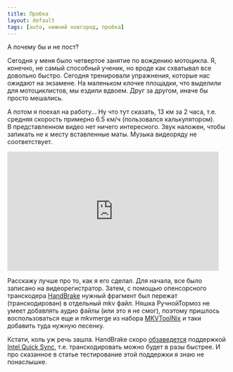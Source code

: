 ```yaml
---
title: Пробка
layout: default
tags: [auto, нижний новгород, пробка]
---
```


А почему бы и не пост?  

Сегодня у меня было четвертое занятие по вождению мотоцикла. Я, конечно, не самый способный ученик, но вроде как схватывал все довольно быстро. Сегодня тренировали упражнения, которые нас ожидают на экзамене. На маленьком клочке площадки, что выделили для мотоциклистов, мы ездили вдвоем. Друг за другом, иначе бы просто мешались.  

А потом я поехал на работу... Ну что тут сказать, 13 км за 2 часа, т.е. средняя скорость примерно 6.5 км/ч (пользовался калькулятором).  
В представленном видео нет ничего интересного. Звук наложен, чтобы запикать не к месту вставленные маты. Музыка видеоряду не соответствует.  

<iframe width="480" height="270" src="http://www.youtube.com/embed/Qrrfy-weGBc" frameborder="0"> </iframe>  


Расскажу лучше про то, как я его сделал. Для начала, все было записано на видеорегистратор. Затем, с помощью опенсорсного транскодера [HandBrake](http://handbrake.fr) нужный фрагмент был пережат (транскодирован) в отдельный mkv файл. Няшка РучнойТормоз не умеет добавлять аудио файлы (или это я не смог), поэтому пришлось воспользоваться еще и mkvmerge из набора [MKVToolNix](http://www.bunkus.org/videotools/mkvtoolnix) и таки добавить туда нужную песенку.  

Кстати, коль уж речь зашла. HandBrake скоро [обзаведется](http://www.anandtech.com/show/6864/handbrake-to-get-quicksync-support) поддержкой [Intel Quick Sync](http://www.intel.com/content/www/us/en/architecture-and-technology/quick-sync-video/quick-sync-video-general.html), т.е. транскодировать можно будет в разы быстрее. И про сказанное в статье тестирование этой поддержки я знаю не понаслышке.
